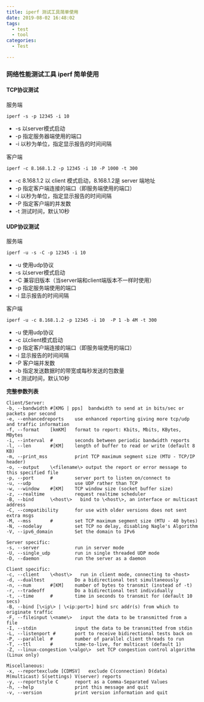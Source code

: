 ```yaml
---
title: iperf 测试工具简单使用
date: 2019-08-02 16:48:02
tags: 
  - test
  - tool
categories:
  - Test

---
```


### 网络性能测试工具 iperf 简单使用



#### TCP协议测试

服务端

`iperf -s -p 12345 -i 10`

- -s 以server模式启动
- -p 指定服务器端使用的端口
- -i 以秒为单位，指定显示报告的时间间隔

客户端

`iperf -c 8.168.1.2 -p 12345 -i 10 -P 1000 -t 300`

- -c 8.168.1.2  以 client 模式启动，8.168.1.2是 server 端地址
- -p 指定客户端连接的端口（即服务端使用的端口）
- -i 以秒为单位，指定显示报告的时间间隔
- -P 指定客户端的并发数
- -t 测试时间，默认10秒



#### UDP协议测试

服务端

`iperf -u -s -C -p 12345 -i 10`

- -u 使用udp协议
- -s 以server模式启动
- -C 兼容旧版本（当server端和client端版本不一样时使用）
- -p 指定服务端使用的端口
- -i 显示报告的时间间隔

客户端

`iperf -u -c 8.168.1.2 -p 12345 -i 10  -P 1 -b 4M -t 300`

- -u 使用udp协议
- -c 以client模式启动
- -p 指定客户端连接的端口（即服务端使用的端口）
- -i 显示报告的时间间隔
- -P 客户端并发数
- -b 指定发送数据时的带宽或每秒发送的包数量
- -t 测试时间，默认10秒



**完整参数列表**

```
Client/Server:
-b, --bandwidth #[KMG | pps]  bandwidth to send at in bits/sec or packets per second
-e, --enhancedreports    use enhanced reporting giving more tcp/udp and traffic information
-f, --format    [kmKM]   format to report: Kbits, Mbits, KBytes, MBytes
-i, --interval  #        seconds between periodic bandwidth reports
-l, --len       #[KM]    length of buffer to read or write (default 8 KB)
-m, --print_mss          print TCP maximum segment size (MTU - TCP/IP header)
-o, --output    \<filename\> output the report or error message to this specified file
-p, --port      #        server port to listen on/connect to
-u, --udp                use UDP rather than TCP
-w, --window    #[KM]    TCP window size (socket buffer size)
-z, --realtime           request realtime scheduler
-B, --bind      \<host\>   bind to \<host\>, an interface or multicast address
-C, --compatibility      for use with older versions does not sent extra msgs
-M, --mss       #        set TCP maximum segment size (MTU - 40 bytes)
-N, --nodelay            set TCP no delay, disabling Nagle's Algorithm
-V, --ipv6_domain        Set the domain to IPv6

Server specific:
-s, --server             run in server mode
-U, --single_udp         run in single threaded UDP mode
-D, --daemon             run the server as a daemon

Client specific:
-c, --client    \<host\>   run in client mode, connecting to <host>
-d, --dualtest           Do a bidirectional test simultaneously
-n, --num       #[KM]    number of bytes to transmit (instead of -t)
-r, --tradeoff           Do a bidirectional test individually
-t, --time      #        time in seconds to transmit for (default 10 secs)
-B, --bind [\<ip\> | \<ip:port>] bind src addr(s) from which to originate traffic
-F, --fileinput \<name\>   input the data to be transmitted from a file
-I, --stdin              input the data to be transmitted from stdin
-L, --listenport #       port to receive bidirectional tests back on
-P, --parallel  #        number of parallel client threads to run
-T, --ttl       #        time-to-live, for multicast (default 1)
-Z, --linux-congestion \<algo\>  set TCP congestion control algorithm (Linux only)

Miscellaneous:
-x, --reportexclude [CDMSV]   exclude C(connection) D(data) M(multicast) S(settings) V(server) reports
-y, --reportstyle C      report as a Comma-Separated Values
-h, --help               print this message and quit
-v, --version            print version information and quit
```











